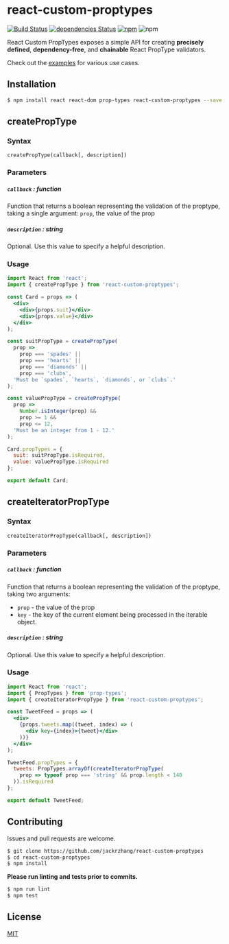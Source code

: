 # react-custom-proptypes
[![Build Status](https://travis-ci.org/jackrzhang/react-custom-proptypes.svg?branch=master)](https://travis-ci.org/jackrzhang/react-custom-proptypes)
[![dependencies Status](https://david-dm.org/jackrzhang/react-custom-proptypes/status.svg)](https://david-dm.org/jackrzhang/react-custom-proptypes)
[![npm](https://img.shields.io/npm/v/react-custom-proptypes.svg)](https://www.npmjs.com/package/react-custom-proptypes)
![npm](https://img.shields.io/npm/dt/react-custom-proptypes.svg)

React Custom PropTypes exposes a simple API for creating **precisely defined**, **dependency-free**, and **chainable** React PropType validators.

Check out the [examples](https://github.com/jackrzhang/react-custom-proptypes/blob/master/examples) for various use cases.

## Installation
```sh
$ npm install react react-dom prop-types react-custom-proptypes --save
```

## createPropType
### Syntax
```
createPropType(callback[, description])
```

### Parameters
##### `callback` : function
Function that returns a boolean representing the validation of the proptype, taking a single argument: `prop`, the value of the prop

##### `description` : string
Optional. Use this value to specify a helpful description.

### Usage
```jsx
import React from 'react';
import { createPropType } from 'react-custom-proptypes';

const Card = props => (
  <div>
    <div>{props.suit}</div>
    <div>{props.value}</div>
  </div>
);

const suitPropType = createPropType(
  prop =>
    prop === 'spades' ||
    prop === 'hearts' ||
    prop === 'diamonds' ||
    prop === 'clubs',
  'Must be `spades`, `hearts`, `diamonds`, or `clubs`.'
);

const valuePropType = createPropType(
  prop =>
    Number.isInteger(prop) &&
    prop >= 1 &&
    prop <= 12,
  'Must be an integer from 1 - 12.'
);

Card.propTypes = {
  suit: suitPropType.isRequired,
  value: valuePropType.isRequired
};

export default Card;
```

## createIteratorPropType
### Syntax
```
createIteratorPropType(callback[, description])
```

### Parameters
##### `callback` : function
Function that returns a boolean representing the validation of the proptype, taking two arguments: 
 * `prop` - the value of the prop
 * `key` - the key of the current element being processed in the iterable object.

##### `description` : string
Optional. Use this value to specify a helpful description.

### Usage
```jsx
import React from 'react';
import { PropTypes } from 'prop-types';
import { createIteratorPropType } from 'react-custom-proptypes';

const TweetFeed = props => (
  <div>
    {props.tweets.map((tweet, index) => (
      <div key={index}>{tweet}</div>
    ))}
  </div>
);

TweetFeed.propTypes = {
  tweets: PropTypes.arrayOf(createIteratorPropType(
    prop => typeof prop === 'string' && prop.length < 140
  )).isRequired
};

export default TweetFeed;
```

## Contributing
Issues and pull requests are welcome.
```sh
$ git clone https://github.com/jackrzhang/react-custom-proptypes
$ cd react-custom-proptypes
$ npm install
```

**Please run linting and tests prior to commits.**
```sh
$ npm run lint
$ npm test
```

## License
[MIT](https://github.com/jackrzhang/react-custom-proptypes/blob/master/LICENSE)
